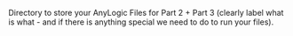 Directory to store your AnyLogic Files for Part 2 + Part 3 (clearly label what is what - and if there is anything special we need to do to run your files).